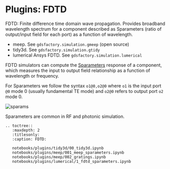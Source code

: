 # Plugins: FDTD

FDTD: Finite difference time domain wave propagation. Provides broadband wavelength spectrum for a component  described as Sparameters (ratio of output/input field for each port) as a function of wavelength.
  - meep. See `gdsfactory.simulation.gmeep` (open source)
  - tidy3d. See `gdsfactory.simulation.gtidy`
  - lumerical Ansys FDTD. See `gdsfactory.simulation.lumerical`

FDTD simulators can compute the [Sparameters](https://en.wikipedia.org/wiki/Scattering_parameters) response of a component, which measures the input to output field relationship as a function of wavelength or frequency.


For Sparameters we follow the syntax `o1@0,o2@0` where `o1` is the input port `@0` mode 0 (usually fundamental TE mode) and `o2@0` refers to output port `o2` mode 0.

![sparams](https://i.imgur.com/RSOTDIN.png)

Sparameters are common in RF and photonic simulation.


```{eval-rst}
.. toctree::
   :maxdepth: 2
   :titlesonly:
   :caption: FDTD:

   notebooks/plugins/tidy3d/00_tidy3d.ipynb
   notebooks/plugins/meep/001_meep_sparameters.ipynb
   notebooks/plugins/meep/002_gratings.ipynb
   notebooks/plugins/lumerical/1_fdtd_sparameters.ipynb
```

